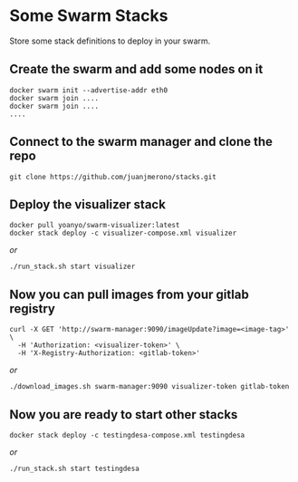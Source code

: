 # Some Swarm Stacks

Store some stack definitions to deploy in your swarm.

## Create the swarm and add some nodes on it

```
docker swarm init --advertise-addr eth0
docker swarm join ....
docker swarm join ....
....
```

## Connect to the swarm manager and clone the repo

```
git clone https://github.com/juanjmerono/stacks.git
```

## Deploy the visualizer stack

```
docker pull yoanyo/swarm-visualizer:latest
docker stack deploy -c visualizer-compose.xml visualizer
```
*or*
```
./run_stack.sh start visualizer
```

## Now you can pull images from your gitlab registry

```
curl -X GET 'http://swarm-manager:9090/imageUpdate?image=<image-tag>' \
  -H 'Authorization: <visualizer-token>' \
  -H 'X-Registry-Authorization: <gitlab-token>'
```
*or*
```
./download_images.sh swarm-manager:9090 visualizer-token gitlab-token
```

## Now you are ready to start other stacks

```
docker stack deploy -c testingdesa-compose.xml testingdesa
```
*or*
```
./run_stack.sh start testingdesa
```
